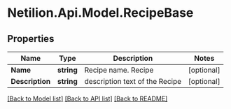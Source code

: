 # Netilion.Api.Model.RecipeBase
## Properties

Name | Type | Description | Notes
------------ | ------------- | ------------- | -------------
**Name** | **string** | Recipe name. Recipe | [optional] 
**Description** | **string** | description text of the Recipe | [optional] 

[[Back to Model list]](../README.md#documentation-for-models) [[Back to API list]](../README.md#documentation-for-api-endpoints) [[Back to README]](../README.md)

